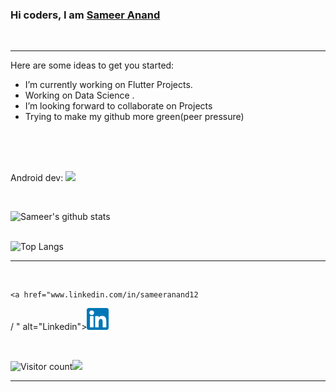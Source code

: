 ### Hi coders, I am [Sameer Anand](https://www.linkedin.com/in/sameeranand12/) 
<br/>
<hr>

  

Here are some ideas to get you started:

-  I’m currently working on Flutter Projects.
-  Working on Data Science .
-  I’m looking forward to collaborate on Projects
-  Trying to make my github more green(peer pressure) 
   


<br/>
<br/>


<br/>

 
    
    
<!--- Data Science:
    <a href="" alt="GitHub"><img width="100px" src="https://matplotlib.org/3.2.1/_static/logo2_compressed.svg"></a>
    <a href="" alt="GitHub"><img width="100px" src="https://upload.wikimedia.org/wikipedia/commons/thumb/e/ed/Pandas_logo.svg/1200px-Pandas_logo.svg.png"></a>
    <a href="" alt="GitHub"><img width="100px" src="https://upload.wikimedia.org/wikipedia/commons/thumb/1/1a/NumPy_logo.svg/775px-NumPy_logo.svg.png"></a>-->
   
  Android dev:
    <a href="" alt="GitHub"><img width="100px" src="https://upload.wikimedia.org/wikipedia/commons/1/17/Google-flutter-logo.png"></a> 
    
   
  </p>
  <br/>


 

![Sameer's github stats](https://github-readme-stats.vercel.app/api?username=sameeranand12&show_icons=true&theme=radical)
<br/>
<br/>
 
![Top Langs](https://github-readme-stats.vercel.app/api/top-langs/?username=sameeranand12)
<br>
<hr>
<br>
<p align="center">
    
    <a href="www.linkedin.com/in/sameeranand12
/ " alt="Linkedin"><img width="35px" src="images/ld.png"></a>
     
    
</p>
  
<br/>

![Visitor count](https://visitor-badge.laobi.icu/badge?page_id=sameeranand12.sameeranand12)<img src="https://media.giphy.com/media/dxn6fRlTIShoeBr69N/giphy.gif" width="30">

<hr>

